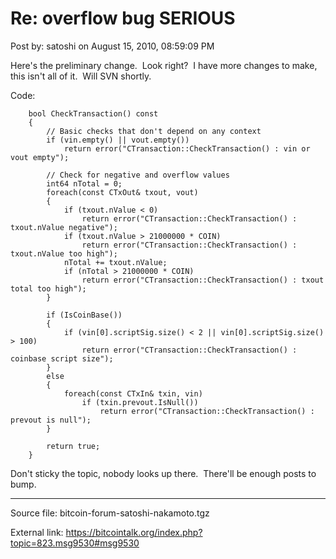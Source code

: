 # Re: overflow bug SERIOUS

Post by: satoshi on August 15, 2010, 08:59:09 PM

Here's the preliminary change. &nbsp;Look right? &nbsp;I have more changes to make, this isn't all of it. &nbsp;Will SVN shortly.

Code:

```
    bool CheckTransaction() const
    {
        // Basic checks that don't depend on any context
        if (vin.empty() || vout.empty())
            return error("CTransaction::CheckTransaction() : vin or vout empty");

        // Check for negative and overflow values
        int64 nTotal = 0;
        foreach(const CTxOut& txout, vout)
        {
            if (txout.nValue < 0)
                return error("CTransaction::CheckTransaction() : txout.nValue negative");
            if (txout.nValue > 21000000 * COIN)
                return error("CTransaction::CheckTransaction() : txout.nValue too high");
            nTotal += txout.nValue;
            if (nTotal > 21000000 * COIN)
                return error("CTransaction::CheckTransaction() : txout total too high");
        }

        if (IsCoinBase())
        {
            if (vin[0].scriptSig.size() < 2 || vin[0].scriptSig.size() > 100)
                return error("CTransaction::CheckTransaction() : coinbase script size");
        }
        else
        {
            foreach(const CTxIn& txin, vin)
                if (txin.prevout.IsNull())
                    return error("CTransaction::CheckTransaction() : prevout is null");
        }

        return true;
    }
```

Don't sticky the topic, nobody looks up there. &nbsp;There'll be enough posts to bump.

---

Source file: bitcoin-forum-satoshi-nakamoto.tgz

External link: https://bitcointalk.org/index.php?topic=823.msg9530#msg9530
